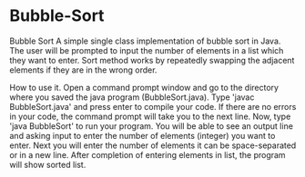 # Bubble-Sort
Bubble Sort
A simple single class implementation of bubble sort in Java. The user will be prompted to input the number of elements in a list which they want to enter. Sort method works by repeatedly swapping the adjacent elements if they are in the wrong order.

How to use it.
Open a command prompt window and go to the directory where you saved the java program (BubbleSort.java).
Type 'javac BubbleSort.java' and press enter to compile your code. If there are no errors in your code, the command prompt will take you to the next line.
Now, type 'java BubbleSort' to run your program.
You will be able to see an output line and asking input to enter the number of elements (integer) you want to enter.
Next you will enter the number of elements it can be space-separated or in a new line.
After completion of entering elements in list, the program will show sorted list.
